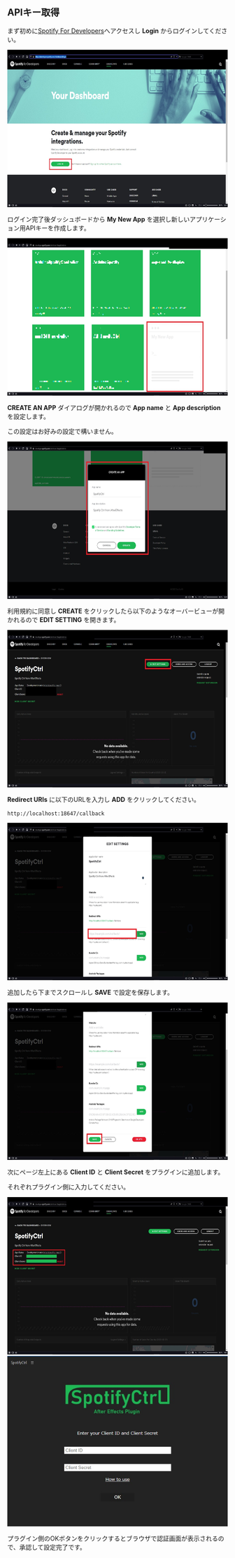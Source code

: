 ## APIキー取得

まず初めに[Spotify For Developers](https://developer.spotify.com/dashboard/login)へアクセスし **Login** からログインしてください。

<img height="360px" width="640px" src="../img/02_api/01.jpg">

ログイン完了後ダッシュボードから **My New App** を選択し新しいアプリケーション用APIキーを作成します。

<img height="360px" width="640px" src="../img/02_api/02.jpg">

**CREATE AN APP** ダイアログが開かれるので **App name** と **App description** を設定します。

この設定はお好みの設定で構いません。

<img height="360px" width="640px" src="../img/02_api/03.jpg">

利用規約に同意し **CREATE** をクリックしたら以下のようなオーバービューが開かれるので **EDIT SETTING** を開きます。

<img height="360px" width="640px" src="../img/02_api/04.jpg">

**Redirect URIs** に以下のURLを入力し **ADD** をクリックしてください。

    http://localhost:18647/callback
    
<img height="360px" width="640px" src="../img/02_api/05.jpg">

追加したら下までスクロールし **SAVE** で設定を保存します。

<img height="360px" width="640px" src="../img/02_api/06.jpg">

次にページ左上にある **Client ID** と **Client Secret** をプラグインに追加します。

それぞれプラグイン側に入力してください。

<img height="360px" width="640px" src="../img/03_plugin/01.jpg">

<img src="../img/03_plugin/02.jpg">

プラグイン側のOKボタンをクリックするとブラウザで認証画面が表示されるので、承認して設定完了です。
